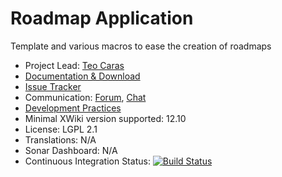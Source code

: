# Roadmap Application 

Template and various macros to ease the creation of roadmaps 

* Project Lead: [Teo Caras](https://www.xwiki.org/xwiki/bin/view/XWiki/tcaras) 
* [Documentation & Download](#) 
* [Issue Tracker](https://jira.xwiki.org/browse/XROADMAP)
* Communication: [Forum](https://forum.xwiki.org/), [Chat](https://dev.xwiki.org/xwiki/bin/view/Community/Chat)
* [Development Practices](https://dev.xwiki.org/xwiki/bin/view/Main/WebHome) 
* Minimal XWiki version supported: 12.10
* License: LGPL 2.1 
* Translations: N/A 
* Sonar Dashboard: N/A 
* Continuous Integration Status: [![Build Status](https://ci.xwiki.org/buildStatus/icon?job=XWiki+Contrib%2Fapplication-roadmap%2Fmain)](https://ci.xwiki.org/job/XWiki%20Contrib/job/application-roadmap/job/main/)
